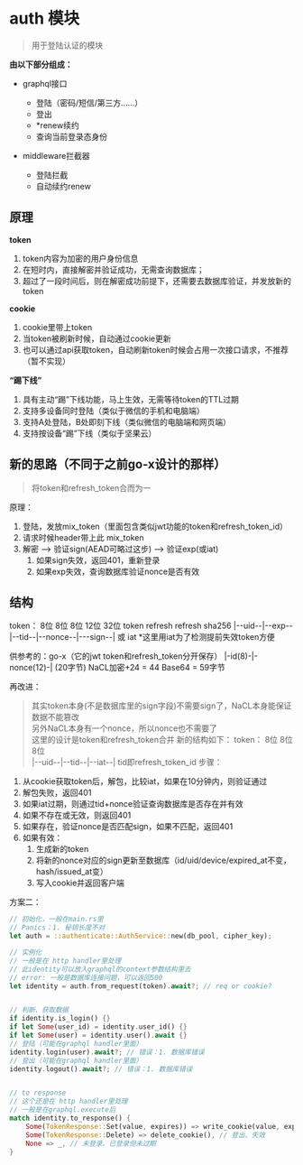 auth 模块
==========

> 用于登陆认证的模块


**由以下部分组成：**
* graphql接口
    - 登陆（密码/短信/第三方……）
    - 登出
    - *renew续约
    - 查询当前登录态身份

* middleware拦截器
    - 登陆拦截
    - 自动续约renew


原理
------
**token**
1. token内容为加密的用户身份信息
2. 在短时内，直接解密并验证成功，无需查询数据库；
3. 超过了一段时间后，则在解密成功前提下，还需要去数据库验证，并发放新的token

**cookie**
1. cookie里带上token
1. 当token被刷新时候，自动通过cookie更新
3. 也可以通过api获取token，自动刷新token时候会占用一次接口请求，不推荐（暂不实现）

**“踢下线”**
1. 具有主动“踢”下线功能，马上生效，无需等待token的TTL过期
1. 支持多设备同时登陆（类似于微信的手机和电脑端）
1. 支持A处登陆，B处即刻下线（类似微信的电脑端和网页端）
1. 支持按设备“踢”下线（类似于坚果云）



新的思路（不同于之前go-x设计的那样）
-----------------------------
> 将token和refresh_token合而为一

原理：
1. 登陆，发放mix_token（里面包含类似jwt功能的token和refresh_token_id）
2. 请求时候header带上此 mix_token
3. 解密 --> 验证sign(AEAD可略过这步) --> 验证exp(或iat)
    1. 如果sign失效，返回401，重新登录
    2. 如果exp失效，查询数据库验证nonce是否有效

结构
-----
token：
   8位     8位      8位      12位      32位
          token  refresh  refresh    sha256
|--uid--|--exp--|--tid--|--nonce--|---sign--|
           或
           iat
*这里用iat为了检测提前失效token方便

供参考的：go-x（它的jwt token和refresh_token分开保存）
|-id(8)-|-nonce(12)-| (20字节)
NaCL加密+24 = 44
Base64 = 59字节

再改进：
> 其实token本身(不是数据库里的sign字段)不需要sign了，NaCL本身能保证数据不能篡改   
> 另外NaCL本身有一个nonce，所以nonce也不需要了  
> 这里的设计是token和refresh_token合并
新的结构如下：
token：
   8位     8位      8位  
|--uid--|--tid--|--iat--|
> tid即refresh_token_id
步骤：
1. 从cookie获取token后，解包，比较iat，如果在10分钟内，则验证通过
2. 解包失败，返回401
3. 如果iat过期，则通过tid+nonce验证查询数据库是否存在并有效
4. 如果不存在或无效，则返回401
5. 如果存在，验证nonce是否匹配sign，如果不匹配，返回401
5. 如果有效：
    1. 生成新的token
    2. 将新的nonce对应的sign更新至数据库（id/uid/device/expired_at不变，hash/issued_at变）
    3. 写入cookie并返回客户端



方案二：
```rs
// 初始化，一般在main.rs里
// Panics：1. 秘钥长度不对
let auth = ::authenticate::AuthService::new(db_pool, cipher_key); 

// 实例化
// 一般是在 http handler里处理
// 此identity可以放入graphql的context参数结构里去
// error: 一般是数据库连接问题，可以返回500
let identity = auth.from_request(token).await?; // req or cookie?


// 判断、获取数据
if identity.is_login() {}
if let Some(user_id) = identity.user_id() {}
if let Some(user) = identity.user().await {}
// 登陆（可能在graphql handler里面）
identity.login(user).await?; // 错误：1. 数据库错误
// 登出（可能在graphql handler里面）
identity.logout().await?; // 错误：1. 数据库错误


// to response
// 这个还是在 http handler里处理
// 一般是在graphql.execute后
match identity.to_response() {
    Some(TokenResponse::Set(value, expires)) => write_cookie(value, expires), // 登陆、更新
    Some(TokenResponse::Delete) => delete_cookie(), // 登出、失效
    None => _, // 未登录、已登录但未过期
}
```